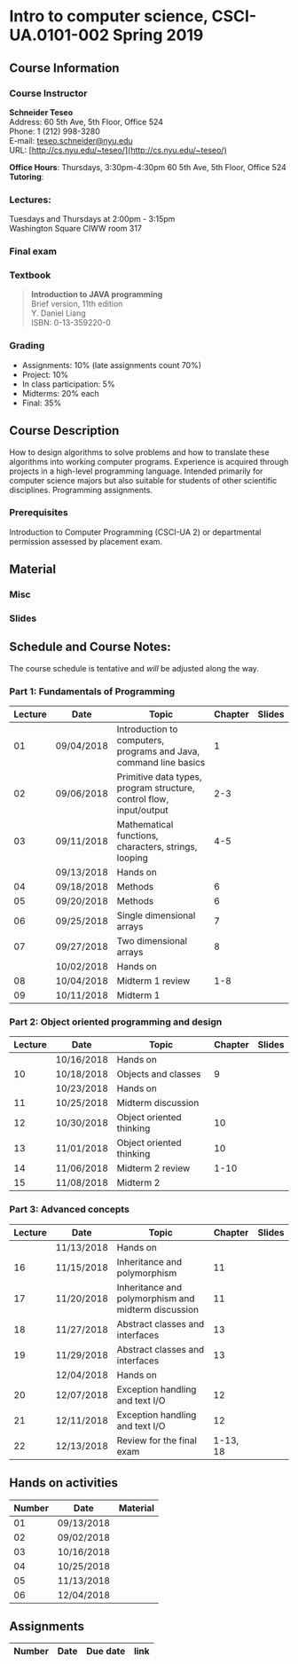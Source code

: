 # Intro to computer science, CSCI-UA.0101-002 Spring 2019

## Course Information
### Course Instructor
**Schneider Teseo**<br>
Address: 60 5th Ave, 5th Floor, Office 524<br>
Phone: 1 (212) 998-3280<br>
E-mail: [teseo.schneider@nyu.edu](mailto:teseo.schneider@nyu.edu)<br>
URL: [http://cs.nyu.edu/~teseo/](http://cs.nyu.edu/~teseo/)<br>

**Office Hours**: Thursdays, 3:30pm-4:30pm 60 5th Ave, 5th Floor, Office 524<br>
**Tutoring**:
 <!-- 60 Washington Square South, 4th Floor [schedule](https://github.com/teseoch/Intro-To-Computer-Science-2018/blob/master/material/Fall2018Tutors.pdf) -->

### Lectures:
Tuesdays and Thursdays at 2:00pm - 3:15pm<br>
Washington Square
CIWW room 317

### Final exam

<!-- > December 20th (12/20/2018) at 4:00-5:50PM, room 317 -->


### Textbook

> **Introduction to JAVA programming**<br>
> Brief version, 11th edition<br>
> Y. Daniel Liang<br>
> ISBN: 0-13-359220-0


### Grading
 - Assignments: 10% (late assignments count 70%)
 - Project: 10%
 - In class participation: 5%
 - Midterms: 20% each
 - Final: 35%

## Course Description

How to design algorithms to solve problems and how to translate these algorithms into working computer programs. Experience is acquired through projects in a high-level programming language. Intended primarily for computer science majors but also suitable for students of other scientific disciplines. Programming assignments.



### Prerequisites
Introduction to Computer Programming (CSCI-UA 2) or departmental permission assessed by placement exam.



## Material

### Misc

<!-- - [Java SDK](http://www.oracle.com/technetwork/java/javase/downloads/index.html) -->
<!-- - [Getting started](https://raw.githubusercontent.com/teseoch/Intro-To-Computer-Science-2018/master/material/getting_started.pdf) -->
<!-- - [Eclipse](https://www.eclipse.org/) -->
<!-- - [Getting started Processing](https://raw.githubusercontent.com/teseoch/Intro-To-Computer-Science-2018/master/material/getting_started_processing.pdf) -->
<!-- - [Processing](https://raw.githubusercontent.com/teseoch/Intro-To-Computer-Science-2018/master/material/processing.zip) -->

### Slides
<!-- - [Welcome](https://raw.githubusercontent.com/teseoch/Intro-To-Computer-Science-2018/master/slides/lecture1-welcome.pdf) -->
<!-- - [Introduction](https://raw.githubusercontent.com/teseoch/Intro-To-Computer-Science-2018/master/slides/lecture2-intro.pdf) -->
<!-- - [Mathematical functions, characters, strings, looping](https://raw.githubusercontent.com/teseoch/Intro-To-Computer-Science-2018/master/slides/lecture3-math.pdf) -->
<!-- - [Methods](https://raw.githubusercontent.com/teseoch/Intro-To-Computer-Science-2018/master/slides/lecture4-methods.pdf) -->
<!-- - [Single dimensional arrays](https://raw.githubusercontent.com/teseoch/Intro-To-Computer-Science-2018/master/slides/lecture5-arrays.pdf) -->
<!-- - [Two dimensional arrays](https://raw.githubusercontent.com/teseoch/Intro-To-Computer-Science-2018/master/slides/lecture6-ndarrays.pdf) -->
<!-- - [Objects and classes](https://raw.githubusercontent.com/teseoch/Intro-To-Computer-Science-2018/master/slides/lecture7-objects.pdf) -->
<!-- - [Object oriented thinking](https://raw.githubusercontent.com/teseoch/Intro-To-Computer-Science-2018/master/slides/lecture8-thinkingoo.pdf) -->
<!-- - [Inheritance and Polymorphism](https://raw.githubusercontent.com/teseoch/Intro-To-Computer-Science-2018/master/slides/lecture16.pdf) -->
<!-- - [Abstract Classes and Interfaces](https://raw.githubusercontent.com/teseoch/Intro-To-Computer-Science-2018/master/slides/lecture17.pdf) -->
<!-- - [Exception and Text IO](https://raw.githubusercontent.com/teseoch/Intro-To-Computer-Science-2018/master/slides/lecture18.pdf) -->


## Schedule and Course Notes:

The course schedule is tentative and *will* be adjusted along the way.

### Part 1: Fundamentals of Programming
| Lecture | Date | Topic | Chapter | Slides |
|----|----|----|----|----|
| 01 | 09/04/2018 | Introduction to computers, programs and Java, command line basics | 1 | |
| 02 | 09/06/2018 | Primitive data types, program structure, control flow, input/output| 2-3 | |
| 03 | 09/11/2018 | Mathematical functions, characters, strings, looping| 4-5 ||
|    | 09/13/2018 | Hands on | | |
| 04 | 09/18/2018 | Methods | 6 | |
| 05 | 09/20/2018 | Methods | 6 | |
| 06 | 09/25/2018 | Single dimensional arrays | 7 | |
| 07 | 09/27/2018 | Two dimensional arrays | 8 | |
|    | 10/02/2018 | Hands on | | |
| 08 | 10/04/2018 | Midterm 1 review | 1-8 | |
| 09 | 10/11/2018 | Midterm 1 |  | |

### Part 2: Object oriented programming and design
| Lecture | Date | Topic | Chapter | Slides |
|----|----|----|----|----|
|    | 10/16/2018 | Hands on | | |
| 10 | 10/18/2018 | Objects and classes | 9 | |
|    | 10/23/2018 | Hands on |  | |
| 11 | 10/25/2018 | Midterm discussion | | |
| 12 | 10/30/2018 | Object oriented thinking | 10 | |
| 13 | 11/01/2018 | Object oriented thinking | 10 | |
| 14 | 11/06/2018 | Midterm 2 review | 1-10 | |
| 15 | 11/08/2018 | Midterm 2 | | |

### Part 3: Advanced concepts

| Lecture | Date | Topic | Chapter | Slides |
|----|----|----|----|----|
|    | 11/13/2018 | Hands on | ||
| 16 | 11/15/2018 | Inheritance and polymorphism | 11 | |
| 17 | 11/20/2018 | Inheritance and polymorphism and midterm discussion | 11 | |
| 18 | 11/27/2018 | Abstract classes and interfaces | 13 | |
| 19 | 11/29/2018 | Abstract classes and interfaces | 13 | |
|    | 12/04/2018 | Hands on | ||
| 20 | 12/07/2018 | Exception handling and text I/O | 12 | |
| 21 | 12/11/2018 | Exception handling and text I/O | 12 | |
| 22 | 12/13/2018 | Review for the final exam | 1-13, 18 | |


## Hands on activities
| Number | Date | Material |
|----|----|----|
| 01 | 09/13/2018 | |
| 02 | 09/02/2018 | |
| 03 | 10/16/2018 | |
| 04 | 10/25/2018 | |
| 05 | 11/13/2018 | |
| 06 | 12/04/2018 | |


## Assignments

| Number | Date | Due date| link |
|----|----|----|----|





